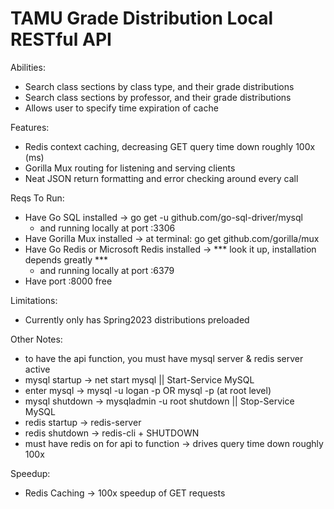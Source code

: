 # TAMU Grade Distribution Local RESTful API

Abilities: 
- Search class sections by class type, and their grade distributions
- Search class sections by professor, and their grade distributions
- Allows user to specify time expiration of cache

Features:
- Redis context caching, decreasing GET query time down roughly 100x (ms)
- Gorilla Mux routing for listening and serving clients
- Neat JSON return formatting and error checking around every call

Reqs To Run:
- Have Go SQL installed -> go get -u github.com/go-sql-driver/mysql
    - and running locally at port :3306
- Have Gorilla Mux installed -> at terminal: go get github.com/gorilla/mux
- Have Go Redis or Microsoft Redis installed -> *** look it up, installation depends greatly ***
    - and running locally at port :6379
- Have port :8000 free

Limitations:
- Currently only has Spring2023 distributions preloaded

Other Notes:
- to have the api function, you must have mysql server & redis server active
- mysql startup -> net start mysql || Start-Service MySQL
- enter mysql -> mysql -u logan -p OR mysql -p (at root level)
- mysql shutdown -> mysqladmin -u root shutdown || Stop-Service MySQL
- redis startup -> redis-server
- redis shutdown -> redis-cli + SHUTDOWN
- must have redis on for api to function -> drives query time down roughly 100x

Speedup:
- Redis Caching -> 100x speedup of GET requests
